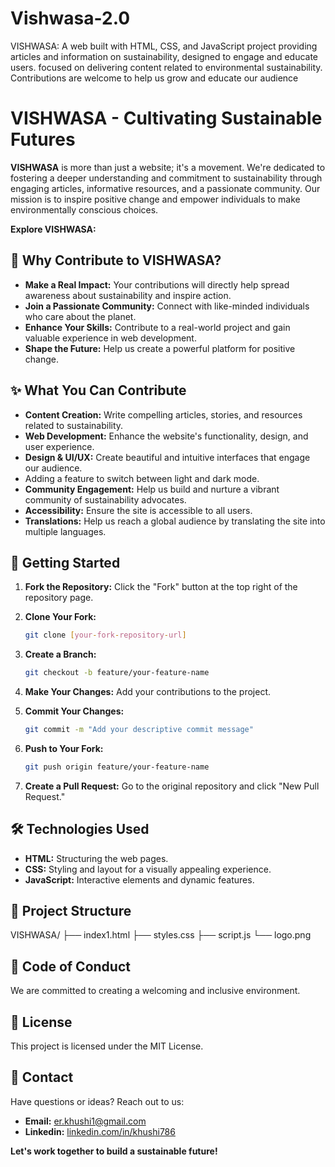 # Vishwasa-2.0
VISHWASA: A web built with HTML, CSS, and JavaScript project providing articles and information on sustainability, designed to engage and educate users. focused on delivering content related to environmental sustainability. Contributions are welcome to help us grow and educate our audience

# VISHWASA - Cultivating Sustainable Futures

**VISHWASA** is more than just a website; it's a movement. We're dedicated to fostering a deeper understanding and commitment to sustainability through engaging articles, informative resources, and a passionate community. Our mission is to inspire positive change and empower individuals to make environmentally conscious choices.

**Explore VISHWASA:** 

## 🌿 Why Contribute to VISHWASA?

* **Make a Real Impact:** Your contributions will directly help spread awareness about sustainability and inspire action.
* **Join a Passionate Community:** Connect with like-minded individuals who care about the planet.
* **Enhance Your Skills:** Contribute to a real-world project and gain valuable experience in web development.
* **Shape the Future:** Help us create a powerful platform for positive change.

## ✨ What You Can Contribute

* **Content Creation:** Write compelling articles, stories, and resources related to sustainability.
* **Web Development:** Enhance the website's functionality, design, and user experience.
* **Design & UI/UX:** Create beautiful and intuitive interfaces that engage our audience.
* Adding a feature to switch between light and dark mode.
* **Community Engagement:** Help us build and nurture a vibrant community of sustainability advocates.
* **Accessibility:** Ensure the site is accessible to all users.
* **Translations:** Help us reach a global audience by translating the site into multiple languages.

## 🚀 Getting Started

1.  **Fork the Repository:** Click the "Fork" button at the top right of the repository page.
2.  **Clone Your Fork:**

    ```bash
    git clone [your-fork-repository-url]
    ```

3.  **Create a Branch:**

    ```bash
    git checkout -b feature/your-feature-name
    ```

4.  **Make Your Changes:** Add your contributions to the project.
5.  **Commit Your Changes:**

    ```bash
    git commit -m "Add your descriptive commit message"
    ```

6.  **Push to Your Fork:**

    ```bash
    git push origin feature/your-feature-name
    ```

7.  **Create a Pull Request:** Go to the original repository and click "New Pull Request."

## 🛠️ Technologies Used

* **HTML:** Structuring the web pages.
* **CSS:** Styling and layout for a visually appealing experience.
* **JavaScript:** Interactive elements and dynamic features.

## 📂 Project Structure

VISHWASA/
├── index1.html
├── styles.css
├── script.js
└── logo.png


## 🤝 Code of Conduct

We are committed to creating a welcoming and inclusive environment.

## 📜 License

This project is licensed under the MIT License.

## 📧 Contact

Have questions or ideas? Reach out to us:

* **Email:** er.khushi1@gmail.com
* **Linkedin:** [linkedin.com/in/khushi786 ](https://www.linkedin.com/in/khushi786/)

**Let's work together to build a sustainable future!**
